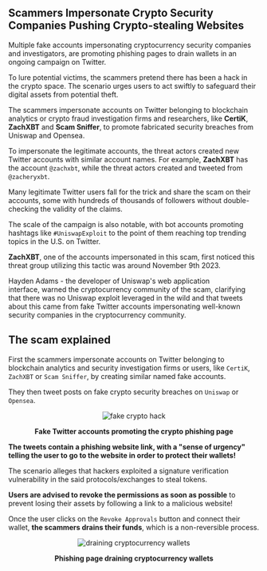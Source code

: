 ## Scammers Impersonate Crypto Security Companies Pushing Crypto-stealing Websites

Multiple fake accounts impersonating cryptocurrency security companies and investigators, are promoting phishing pages to drain wallets in an ongoing campaign on Twitter.

To lure potential victims, the scammers pretend there has been a hack in the crypto space. The scenario urges users to act swiftly to safeguard their digital assets from potential theft.

The scammers impersonate accounts on Twitter belonging to blockchain analytics or crypto fraud investigation firms and researchers, like **CertiK**, **ZachXBT** and **Scam Sniffer**, to promote fabricated security breaches from Uniswap and Opensea.

To impersonate the legitimate accounts, the threat actors created new Twitter accounts with similar account names. For example, **ZachXBT** has the account `@zachxbt`, while the threat actors created and tweeted from `@zacheryxbt`.

Many legitimate Twitter users fall for the trick and share the scam on their accounts, some with hundreds of thousands of followers without double-checking the validity of the claims.

The scale of the campaign is also notable, with bot accounts promoting hashtags like `#UniswapExploit` to the point of them reaching top trending topics in the U.S. on Twitter.

**ZachXBT**, one of the accounts impersonated in this scam, first noticed this threat group utilizing this tactic was around November 9th 2023.

Hayden Adams - the developer of Uniswap's web application interface, warned the cryptocurrency community of the scam, clarifying that there was no Uniswap exploit leveraged in the wild and that tweets about this came from fake Twitter accounts impersonating well-known security companies in the cryptocurrency community.

## The scam explained

First the scammers impersonate accounts on Twitter belonging to blockchain analytics and security investigation firms or users, like `CertiK`, `ZachXBT` or `Scam Sniffer`, by creating similar named fake accounts.

They then tweet posts on fake crypto security breaches on `Uniswap` or `Opensea`.

<p align="center"><img src="1.jpg" alt="fake crypto hack"></p>

<p align="center"><strong>Fake Twitter accounts promoting the crypto phishing page</strong></p>

**The tweets contain a phishing website link, with a "sense of urgency" telling the user to go to the website in order to protect their wallets!**

The scenario alleges that hackers exploited a signature verification vulnerability in the said protocols/exchanges to steal tokens.

**Users are advised to revoke the permissions as soon as possible** to prevent losing their assets by following a link to a malicious website!

Once the user clicks on the `Revoke Approvals` button and connect their wallet, **the scammers drains their funds**, which is a non-reversible process.

<p align="center"><img src="2.jpg" alt="draining cryptocurrency wallets"></p>

<p align="center"><strong>Phishing page draining cryptocurrency wallets</strong></p>
